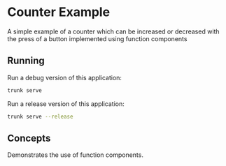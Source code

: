 # Counter Example

A simple example of a counter which can be increased or decreased with the press of a button implemented using function components

## Running

Run a debug version of this application:

```bash
trunk serve
```

Run a release version of this application:

```bash
trunk serve --release
```

## Concepts

Demonstrates the use of function components.
